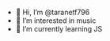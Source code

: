 - 👋 Hi, I’m @taranetf796
- 👀 I’m interested in music
- 🌱 I’m currently learning JS

<!---
taranetf796/taranetf796 is a ✨ special ✨ repository because its `README.md` (this file) appears on your GitHub profile.
You can click the Preview link to take a look at your changes.
--->

